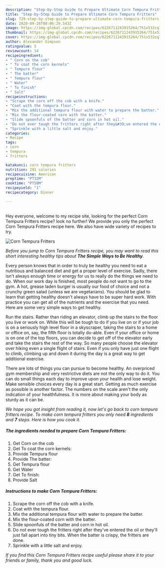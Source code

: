 ```yaml
---
description: "Step-by-Step Guide to Prepare Ultimate Corn Tempura Fritters"
title: "Step-by-Step Guide to Prepare Ultimate Corn Tempura Fritters"
slug: 729-step-by-step-guide-to-prepare-ultimate-corn-tempura-fritters
date: 2020-09-26T08:06:29.543Z
image: https://img-global.cpcdn.com/recipes/6226711243915264/751x532cq70/corn-tempura-fritters-recipe-main-photo.jpg
thumbnail: https://img-global.cpcdn.com/recipes/6226711243915264/751x532cq70/corn-tempura-fritters-recipe-main-photo.jpg
cover: https://img-global.cpcdn.com/recipes/6226711243915264/751x532cq70/corn-tempura-fritters-recipe-main-photo.jpg
author: Alexander Simpson
ratingvalue: 5
reviewcount: 14
recipeingredient:
- " Corn on the cob"
- " To coat the corn kernels"
- " Tempura flour"
- " The batter"
- " Tempura flour"
- " Water"
- " To finish"
- " Salt"
recipeinstructions:
- "Scrape the corn off the cob with a knife."
- "Coat with the tempura flour."
- "Mix the additional tempura flour with water to prepare the batter."
- "Mix the flour-coated corn with the batter."
- "Slide spoonfuls of the batter and corn in hot oil."
- "Do not ever tough the fritters right after they&#39;ve entered the oil or they&#39;ll just fall apart into tiny bits.  When the batter is crispy, the fritters are done."
- "Sprinkle with a little salt and enjoy."
categories:
- Recipe
tags:
- corn
- tempura
- fritters

katakunci: corn tempura fritters 
nutrition: 291 calories
recipecuisine: American
preptime: "PT32M"
cooktime: "PT50M"
recipeyield: "1"
recipecategory: Dinner

---
```

<br>
Hey everyone, welcome to my recipe site, looking for the perfect Corn Tempura Fritters recipe? look no further! We provide you only the perfect Corn Tempura Fritters recipe here. We also have wide variety of recipes to try.
<br>


![Corn Tempura Fritters](https://img-global.cpcdn.com/recipes/6226711243915264/751x532cq70/corn-tempura-fritters-recipe-main-photo.jpg)

<i>Before you jump to Corn Tempura Fritters recipe, you may want to read this short interesting healthy tips about <strong>The Simple Ways to Be Healthy</strong>.</i>

Every person knows that in order to truly be healthy you need to eat a nutritious and balanced diet and get a proper level of exercise. Sadly, there isn't always enough time or energy for us to really do the things we need to do. When our work day is finished, most people do not want to go to the gym. A hot, grease laden burger is usually our food of choice and not a crunchy green salad (unless we are vegetarians). You should be glad to learn that getting healthy doesn't always have to be super hard work. With practice you can get all of the nutrients and the exercise that you need. Here are some very simple ways to get healthy.

Run the stairs. Rather than riding an elevator, climb up the stairs to the floor you live or work on. While this will be tough to do if you live on or if your job is on a seriously high level floor in a skyscraper, taking the stairs to a home or office on, say, the fifth floor is totally do-able. Even if your office or home is on one of the top floors, you can decide to get off of the elevator early and take the stairs the rest of the way. So many people choose the elevator over hiking even a single flight of stairs. Even if you only have just one flight to climb, climbing up and down it during the day is a great way to get additional exercise. 

There are lots of things you can pursue to become healthy. An overpriced gym membership and very restrictive diets are not the only way to do it. You can do small things each day to improve upon your health and lose weight. Make sensible choices every day is a great start. Getting as much exercise as possible is another factor. The numbers on the scale aren't the only indication of your healthfulness. It is more about making your body as sturdy as it can be. 


<i>We hope you got insight from reading it, now let's go back to corn tempura fritters recipe. To make corn tempura fritters you only need <strong>8</strong> ingredients and <strong>7</strong> steps. Here is how you cook it.
</i>

##### The ingredients needed to prepare Corn Tempura Fritters:

1. Get  Corn on the cob
1. Get  To coat the corn kernels:
1. Provide  Tempura flour
1. Provide  The batter:
1. Get  Tempura flour
1. Get  Water
1. Get  To finish:
1. Provide  Salt


##### Instructions to make Corn Tempura Fritters:

1. Scrape the corn off the cob with a knife.
1. Coat with the tempura flour.
1. Mix the additional tempura flour with water to prepare the batter.
1. Mix the flour-coated corn with the batter.
1. Slide spoonfuls of the batter and corn in hot oil.
1. Do not ever tough the fritters right after they&#39;ve entered the oil or they&#39;ll just fall apart into tiny bits.  When the batter is crispy, the fritters are done.
1. Sprinkle with a little salt and enjoy.


<i>If you find this Corn Tempura Fritters recipe useful please share it to your friends or family, thank you and good luck.</i>
